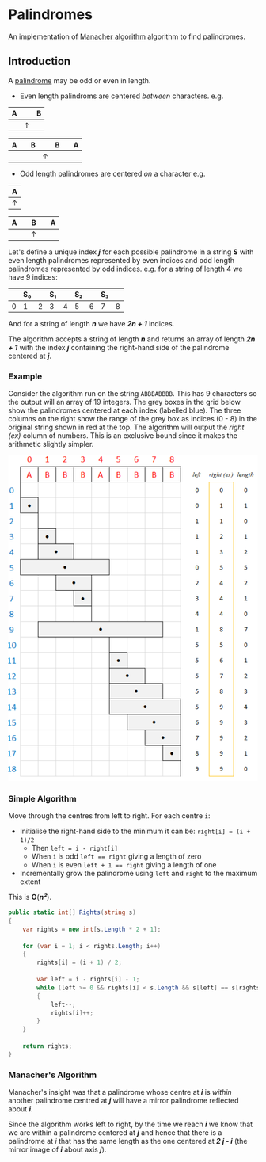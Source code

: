 # Palindromes

An implementation of [Manacher algorithm](https://en.wikipedia.org/wiki/Longest_palindromic_substring) algorithm to find palindromes.

## Introduction

A [palindrome](https://en.wikipedia.org/wiki/Palindrome) may be odd or even in length.
* Even length palindroms are centered *between* characters. e.g.

| A |   | B |
|---|---|---|
|   | ↑ |   |

| A |   | B |   | B |   | A |
|---|---|---|---|---|---|---|
|   |   |   | ↑ |   |   |   |

* Odd length palindromes are centered *on* a character e.g.

| A |
|---|
| ↑ |

| A |   | B |   | A |
|---|---|---|---|---|
|   |   | ↑ |   |   |

Let's define a unique index ***j*** for each possible palindrome in a string **S** with even length palindromes represented by even indices and odd length palindromes represented by odd indices. e.g. for a string of length 4 we have 9 indices:

|   | S₀|   | S₁|   | S₂|   | S₃|   |
|---|---|---|---|---|---|---|---|---|
| 0 | 1 | 2 | 3 | 4 | 5 | 6 | 7 | 8 |

And for a string of length ***n*** we have ***2n + 1*** indices.

The algorithm accepts a string of length ***n*** and returns an array of length ***2n + 1*** with the index ***j*** containing the right-hand side of the palindrome centered at ***j***.

### Example
Consider the algorithm run on the string `ABBBABBBB`. This has 9 characters so the output will an array of 19 integers. The grey boxes in the grid below show the palindromes centered at each index (labelled blue). The three columns on the right show the range of the grey box as indices (0 - 8) in the original string shown in red at the top. The algorithm will output the *right (ex)* column of numbers. This is an exclusive bound since it makes the arithmetic slightly simpler.

![alt text](https://github.com/rbec/Palindromes/blob/master/example.PNG)

### Simple Algorithm
Move through the centres from left to right. For each centre `i`:
* Initialise the right-hand side to the minimum it can be: `right[i] = (i + 1)/2`
  * Then `left = i - right[i]`
  * When `i` is odd `left == right` giving a length of zero
  * When `i` is even `left + 1 == right` giving a length of one
* Incrementally grow the palindrome using `left` and `right` to the maximum extent

This is **O**(***n²***).

``` C#
public static int[] Rights(string s)
{
    var rights = new int[s.Length * 2 + 1];

    for (var i = 1; i < rights.Length; i++)
    {
        rights[i] = (i + 1) / 2;

        var left = i - rights[i] - 1;
        while (left >= 0 && rights[i] < s.Length && s[left] == s[rights[i]])
        {
            left--;
            rights[i]++;
        }
    }

    return rights;
}
```
### Manacher's Algorithm
Manacher's insight was that a palindrome whose centre at ***i*** is *within* another palindrome centred at ***j*** will have a mirror palindrome reflected about ***i***.

Since the algorithm works left to right, by the time we reach ***i*** we know that we are within a palindrome centered at ***j*** and hence that there is a palindrome at *i* that has the same length as the one centered at ***2 j - i*** (the mirror image of ***i*** about axis ***j***).
